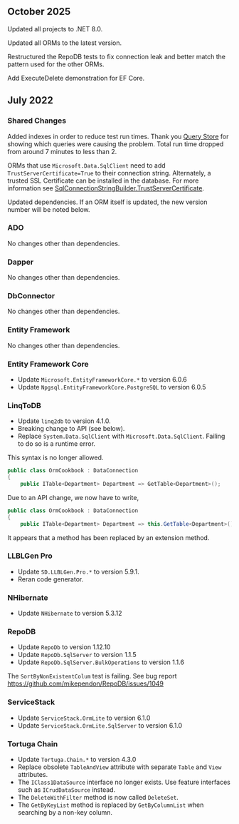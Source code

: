 ## October 2025

Updated all projects to .NET 8.0.

Updated all ORMs to the latest version.

Restructured the RepoDB tests to fix connection leak and better match the pattern used for the other ORMs.

Add ExecuteDelete demonstration for EF Core.

## July 2022

### Shared Changes

Added indexes in order to reduce test run times. Thank you [Query Store](https://docs.microsoft.com/en-us/sql/relational-databases/performance/monitoring-performance-by-using-the-query-store) for showing which queries were causing the problem. Total run time dropped from around 7 minutes to less than 2.

ORMs that use `Microsoft.Data.SqlClient` need to add `TrustServerCertificate=True` to their connection string. Alternately, a trusted SSL Certificate can be installed in the database. For more information see [SqlConnectionStringBuilder.TrustServerCertificate](https://docs.microsoft.com/en-us/dotnet/api/microsoft.data.sqlclient.sqlconnectionstringbuilder.trustservercertificate?view=sqlclient-dotnet-standard-4.1).

Updated dependencies. If an ORM itself is updated, the new version number will be noted below.

### ADO

No changes other than dependencies.

### Dapper

No changes other than dependencies.

### DbConnector

No changes other than dependencies.

### Entity Framework

No changes other than dependencies.

### Entity Framework Core

* Update `Microsoft.EntityFrameworkCore.*` to version 6.0.6
* Update `Npgsql.EntityFrameworkCore.PostgreSQL` to version 6.0.5

### LinqToDB

* Update `linq2db` to version 4.1.0.
* Breaking change to API (see below).
* Replace `System.Data.SqlClient` with `Microsoft.Data.SqlClient`. Failing to do so is a runtime error.

This syntax is no longer allowed.

```csharp
public class OrmCookbook : DataConnection
{
	public ITable<Department> Department => GetTable<Department>();
```

Due to an API change, we now have to write,

```csharp
public class OrmCookbook : DataConnection
{
	public ITable<Department> Department => this.GetTable<Department>();
```

It appears that a method has been replaced by an extension method.

### LLBLGen Pro

* Update `SD.LLBLGen.Pro.*` to version 5.9.1.
* Reran code generator.

### NHibernate

* Update `NHibernate` to version 5.3.12

### RepoDB

* Update `RepoDb` to version 1.12.10
* Update `RepoDb.SqlServer` to version 1.1.5
* Update `RepoDb.SqlServer.BulkOperations` to version 1.1.6

The `SortByNonExistentColum` test is failing. See bug report https://github.com/mikependon/RepoDB/issues/1049

### ServiceStack

* Update `ServiceStack.OrmLite` to version 6.1.0
* Update `ServiceStack.OrmLite.SqlServer` to version 6.1.0

### Tortuga Chain

* Update `Tortuga.Chain.*` to version 4.3.0
* Replace obsolete `TableAndView` attribute with separate `Table` and `View` attributes.
* The `IClass1DataSource` interface no longer exists. Use feature interfaces such as `ICrudDataSource` instead. 
* The `DeleteWithFilter` method is now called `DeleteSet`.
* The `GetByKeyList` method is replaced by `GetByColumnList` when searching by a non-key column.

